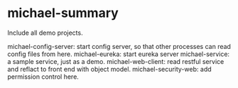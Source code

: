 # michael-summary
Include all demo projects.

michael-config-server: start config server, so that other processes can read config files from here.
michael-eureka: start eureka server
michael-service: a sample service, just as a demo.
michael-web-client: read restful service and reflact to front end with object model.
michael-security-web: add permission control here.
